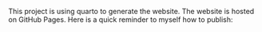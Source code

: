 This project is using quarto to generate the website. The website is hosted on GitHub Pages.
Here is a quick reminder to myself how to publish:

